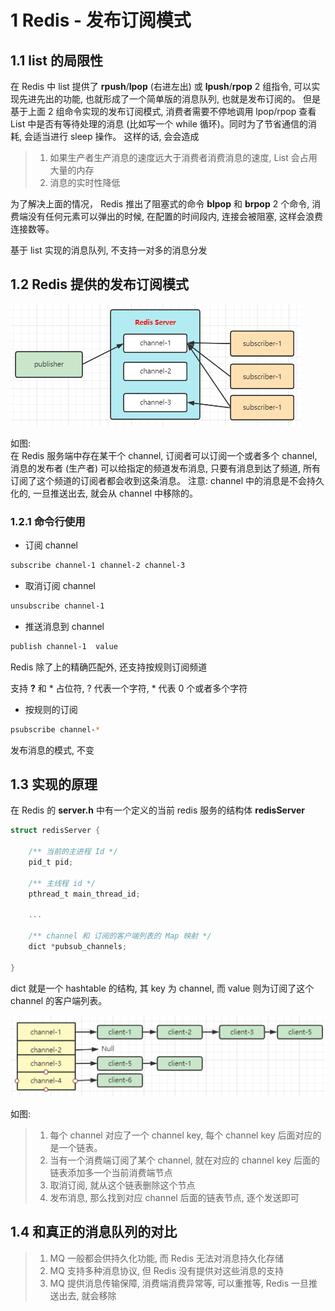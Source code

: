 # 1 Redis - 发布订阅模式

## 1.1 list 的局限性

在 Redis 中 list 提供了 **rpush**/**lpop** (右进左出) 或 **lpush**/**rpop** 2 组指令, 可以实现先进先出的功能, 也就形成了一个简单版的消息队列, 也就是发布订阅的。
但是基于上面 2 组命令实现的发布订阅模式, 消费者需要不停地调用 lpop/rpop 查看 List 中是否有等待处理的消息 (比如写一个 while 循环)。同时为了节省通信的消耗, 会适当进行 sleep 操作。
这样的话, 会会造成
> 1. 如果生产者生产消息的速度远大于消费者消费消息的速度, List 会占用大量的内存
> 2. 消息的实时性降低

为了解决上面的情况， Redis 推出了阻塞式的命令 **blpop** 和 **brpop** 2 个命令, 消费端没有任何元素可以弹出的时候, 在配置的时间段内, 连接会被阻塞, 这样会浪费连接数等。

基于 list 实现的消息队列, 不支持一对多的消息分发

## 1.2 Redis 提供的发布订阅模式

![Alt 'RedisPublishSubscribModel'](https://raw.githubusercontent.com/PictureRespository/MiddleWare/main/Redis/RedisPublishSubscribModel.png)

如图:  
在 Redis 服务端中存在某干个 channel, 订阅者可以订阅一个或者多个 channel, 消息的发布者 (生产者) 可以给指定的频道发布消息, 只要有消息到达了频道, 所有订阅了这个频道的订阅者都会收到这条消息。
注意: channel 中的消息是不会持久化的, 一旦推送出去, 就会从 channel 中移除的。


### 1.2.1 命令行使用

* 订阅 channel

```sh
subscribe channel-1 channel-2 channel-3
```

* 取消订阅 channel 

```sh
unsubscribe channel-1
```

* 推送消息到 channel

```sh
publish channel-1  value
```

Redis 除了上的精确匹配外, 还支持按规则订阅频道

支持 **?** 和 * 占位符, ? 代表一个字符, * 代表 0 个或者多个字符

* 按规则的订阅

```sh
psubscribe channel-*
```

发布消息的模式, 不变


## 1.3 实现的原理

在 Redis 的 **server.h** 中有一个定义的当前 redis 服务的结构体 **redisServer**

```C
struct redisServer {

    /** 当前的主进程 Id */
    pid_t pid;

    /** 主线程 id */
    pthread_t main_thread_id; 

    ...

    /** channel 和 订阅的客户端列表的 Map 映射 */
    dict *pubsub_channels;

}

```

dict 就是一个 hashtable 的结构, 其 key 为 channel, 而 value 则为订阅了这个 channel 的客户端列表。

![Alt 'PubsubChannelsStructure'](https://raw.githubusercontent.com/PictureRespository/MiddleWare/main/Redis/PubsubChannelsStructure.png)

如图:  
> 1. 每个 channel 对应了一个 channel key, 每个 channel key 后面对应的是一个链表。
> 2. 当有一个消费端订阅了某个 channel, 就在对应的 channel key 后面的链表添加多一个当前消费端节点
> 3. 取消订阅, 就从这个链表删除这个节点
> 4. 发布消息, 那么找到对应 channel 后面的链表节点, 逐个发送即可


## 1.4 和真正的消息队列的对比

> 1. MQ 一般都会供持久化功能, 而 Redis 无法对消息持久化存储
> 2. MQ 支持多种消息协议, 但 Redis 没有提供对这些消息的支持
> 3. MQ 提供消息传输保障, 消费端消费异常等, 可以重推等, Redis 一旦推送出去, 就会移除